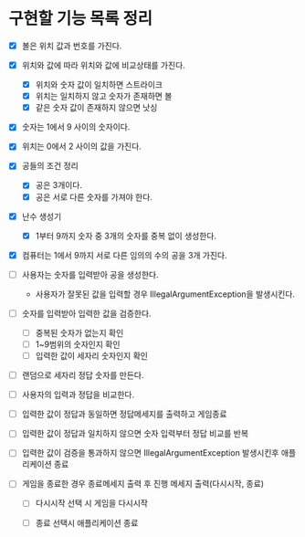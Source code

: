 # 구현할 기능 목록 정리
- [x] 볼은 위치 값과 번호를 가진다.
- [x] 위치와 값에 따라 위치와 값에 비교상태를 가진다.
  - [x] 위치와 숫자 값이 일치하면 스트라이크
  - [x] 위치는 일치하지 않고 숫자가 존재하면 볼
  - [x] 같은 숫자 값이 존재하지 않으면 낫싱
- [x] 숫자는 1에서 9 사이의 숫자이다.
- [x] 위치는 0에서 2 사이의 값을 가진다.
- [x] 공들의 조건 정리
  - [x] 공은 3개이다.
  - [x] 공은 서로 다른 숫자를 가져야 한다.
- [x] 난수 생성기
  - [x] 1부터 9까지 숫자 중 3개의 숫자를 중복 없이 생성한다.
- [x] 컴퓨터는 1에서 9까지 서로 다른 임의의 수의 공을 3개 가진다.
- [ ] 사용자는 숫자를 입력받아 공을 생성한다.
  - 사용자가 잘못된 값을 입력할 경우 IllegalArgumentException을 발생시킨다.

- [ ] 숫자를 입력받아 입력한 값을 검증한다.
  - [ ] 중복된 숫자가 없는지 확인
  - [ ] 1~9범위의 숫자인지 확인
  - [ ] 입력한 값이 세자리 숫자인지 확인
- [ ] 랜덤으로 세자리 정답 숫자를 만든다.
- [ ] 사용자의 입력과 정답을 비교한다.
- [ ] 입력한 값이 정답과 동일하면 정답메세지를 출력하고 게임종료
- [ ] 입력한 값이 정답과 일치하지 않으면 숫자 입력부터 정답 비교를 반복
- [ ] 입력한 값이 검증을 통과하지 않으면 IllegalArgumentException 발생시킨후 애플리케이션 종료
- [ ] 게임을 종료한 경우 종료메세지 출력 후 진행 메세지 출력(다시시작, 종료)
  - [ ] 다시시작 선택 시 게임을 다시시작
  - [ ] 종료 선택시 애플리케이션 종료

